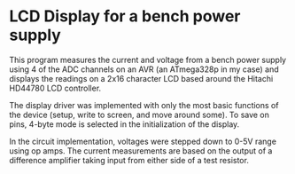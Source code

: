 # LCD Display for a bench power supply

This program measures the current and voltage from a bench power supply
using 4 of the ADC channels on an AVR (an ATmega328p in my case) and 
displays the readings on a 2x16 character LCD based around the
Hitachi HD44780 LCD controller.

The display driver was implemented with only the most basic functions
of the device (setup, write to screen, and move around some). To save
on pins, 4-byte mode is selected in the initialization of the display.

In the circuit implementation, voltages were stepped down to 0-5V range
using op amps. The current measurements are based on the output of a 
difference amplifier taking input from either side of a test resistor.

